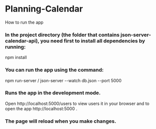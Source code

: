 # Planning-Calendar 

How to run the app
### In the project directory (the folder that contains json-server-calendar-api), you need first to install all dependencies by running:

npm install
### You can run the app using the command:

npm run-server
     /
json-server --watch db.json --port 5000

### Runs the app in the development mode.
Open http://localhost:5000/users to view users it in your browser and to open the app http://localhost:5000 .

### The page will reload when you make changes.

